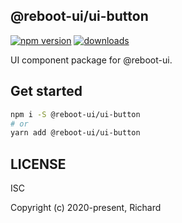 ## @reboot-ui/ui-button

[![npm version](https://img.shields.io/npm/v/@reboot-ui/ui-button.svg)](https://www.npmjs.org/package/@reboot-ui/ui-button)
[![downloads](https://img.shields.io/npm/dm/@reboot-ui/ui-button.svg)](https://www.npmjs.org/package/@reboot-ui/ui-button)

UI component package for @reboot-ui.

## Get started

```bash
npm i -S @reboot-ui/ui-button
# or
yarn add @reboot-ui/ui-button
```

## LICENSE

ISC

Copyright (c) 2020-present, Richard
